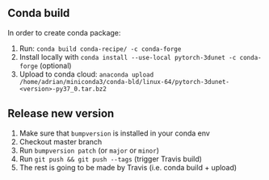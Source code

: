 ## Conda build
In order to create conda package:
1. Run: `conda build conda-recipe/ -c conda-forge`
2. Install locally with `conda install --use-local pytorch-3dunet -c conda-forge` (optional)
3. Upload to conda cloud: `anaconda upload /home/adrian/miniconda3/conda-bld/linux-64/pytorch-3dunet-<version>-py37_0.tar.bz2`

## Release new version
1. Make sure that `bumpversion` is installed in your conda env
2. Checkout master branch
3. Run `bumpversion patch` (or `major` or `minor`)
4. Run `git push && git push --tags` (trigger Travis build) 
5. The rest is going to be made by Travis (i.e. conda build + upload)